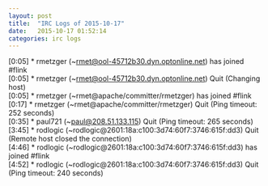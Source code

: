 ```yaml
---
layout: post
title:  "IRC Logs of 2015-10-17"
date:   2015-10-17 01:52:14
categories: irc logs
---
```

<span class="irc-date">[0:05]</span> <span class="irc-green">* rmetzger (~rmet@ool-45712b30.dyn.optonline.net) has joined #flink</span><br />
<span class="irc-date">[0:05]</span> <span class="irc-navy">* rmetzger (~rmet@ool-45712b30.dyn.optonline.net) Quit (Changing host)</span><br />
<span class="irc-date">[0:05]</span> <span class="irc-green">* rmetzger (~rmet@apache/committer/rmetzger) has joined #flink</span><br />
<span class="irc-date">[0:17]</span> <span class="irc-navy">* rmetzger (~rmet@apache/committer/rmetzger) Quit (Ping timeout: 252 seconds)</span><br />
<span class="irc-date">[0:35]</span> <span class="irc-navy">* paul721 (~paul@208.51.133.115) Quit (Ping timeout: 265 seconds)</span><br />
<span class="irc-date">[3:45]</span> <span class="irc-navy">* rodlogic (~rodlogic@2601:18a:c100:3d74:60f7:3746:615f:dd3) Quit (Remote host closed the connection)</span><br />
<span class="irc-date">[4:46]</span> <span class="irc-green">* rodlogic (~rodlogic@2601:18a:c100:3d74:60f7:3746:615f:dd3) has joined #flink</span><br />
<span class="irc-date">[4:52]</span> <span class="irc-navy">* rodlogic (~rodlogic@2601:18a:c100:3d74:60f7:3746:615f:dd3) Quit (Ping timeout: 240 seconds)</span><br />

